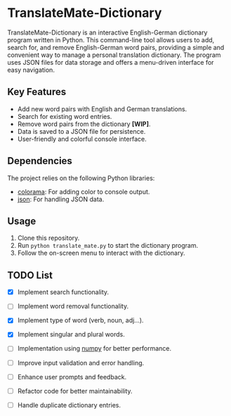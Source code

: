 # TranslateMate-Dictionary

TranslateMate-Dictionary is an interactive English-German dictionary program written in Python. This command-line tool allows users to add, search for, and remove English-German word pairs, providing a simple and convenient way to manage a personal translation dictionary. The program uses JSON files for data storage and offers a menu-driven interface for easy navigation.

## Key Features

- Add new word pairs with English and German translations.
- Search for existing word entries.
- Remove word pairs from the dictionary **[WIP]**.
- Data is saved to a JSON file for persistence.
- User-friendly and colorful console interface.

## Dependencies

The project relies on the following Python libraries:

- [colorama](https://pypi.org/project/colorama/): For adding color to console output.
- [json](https://docs.python.org/3/library/json.html): For handling JSON data.

## Usage

1. Clone this repository.
2. Run `python translate_mate.py` to start the dictionary program.
3. Follow the on-screen menu to interact with the dictionary.

## TODO List

- [x] Implement search functionality.
- [ ] Implement word removal functionality.
- [x] Implement type of word (verb, noun, adj...).
- [x] Implement singular and plural words.

- [ ] Implementation using [numpy](https://numpy.org/doc/stable/) for better performance.
- [ ] Improve input validation and error handling.
- [ ] Enhance user prompts and feedback.
- [ ] Refactor code for better maintainability.
- [ ] Handle duplicate dictionary entries.